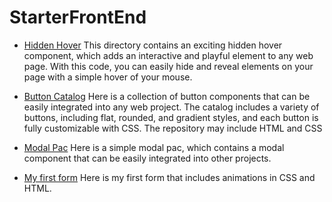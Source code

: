 # StarterFrontEnd

- [Hidden Hover](https://srhiulli.github.io/StarterFrontEnd/HiddenHover/)
This directory contains an exciting hidden hover component, which adds an interactive and playful element to any web page. With this code, you can easily hide and reveal elements on your page with a simple hover of your mouse. 


- [Button Catalog](https://srhiulli.github.io/StarterFrontEnd/buttonCatalog/)
Here is a collection of button components that can be easily integrated into any web project. The catalog includes a variety of buttons, including flat, rounded, and gradient styles, and each button is fully customizable with CSS. The repository may include HTML and CSS


- [Modal Pac](https://srhiulli.github.io/StarterFrontEnd/modalPac/)
Here is a simple modal pac, which contains a modal component that can be easily integrated into other projects. 


- [My first form](https://srhiulli.github.io/StarterFrontEnd/MyFirstForm)
Here is my first form that includes animations in CSS and HTML.




